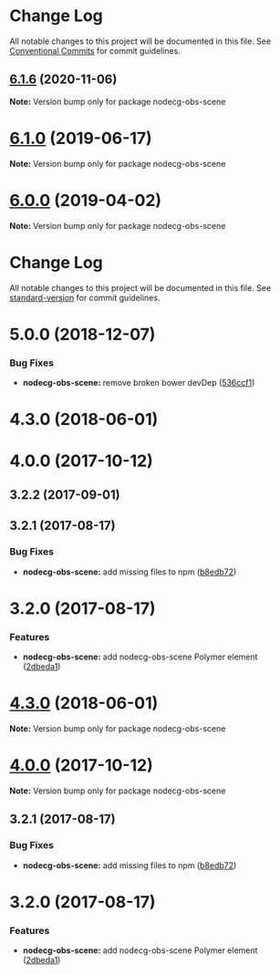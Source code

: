 # Change Log

All notable changes to this project will be documented in this file.
See [Conventional Commits](https://conventionalcommits.org) for commit guidelines.

## [6.1.6](https://github.com/nodecg/nodecg-obs/compare/v6.1.5...v6.1.6) (2020-11-06)

**Note:** Version bump only for package nodecg-obs-scene





# [6.1.0](https://github.com/nodecg/nodecg-obs/compare/v6.0.0...v6.1.0) (2019-06-17)

**Note:** Version bump only for package nodecg-obs-scene





# [6.0.0](https://github.com/nodecg/nodecg-obs/compare/v5.0.6...v6.0.0) (2019-04-02)

**Note:** Version bump only for package nodecg-obs-scene





# Change Log

All notable changes to this project will be documented in this file.
See [standard-version](https://github.com/conventional-changelog/standard-version) for commit guidelines.

<a name="5.0.0"></a>
# 5.0.0 (2018-12-07)


### Bug Fixes

* **nodecg-obs-scene:** remove broken bower devDep ([536ccf1](https://github.com/nodecg/nodecg-obs/commit/536ccf1))



<a name="4.3.0"></a>
# 4.3.0 (2018-06-01)



<a name="4.0.0"></a>
# 4.0.0 (2017-10-12)



<a name="3.2.2"></a>
## 3.2.2 (2017-09-01)



<a name="3.2.1"></a>
## 3.2.1 (2017-08-17)


### Bug Fixes

* **nodecg-obs-scene:** add missing files to npm ([b8edb72](https://github.com/nodecg/nodecg-obs/commit/b8edb72))



<a name="3.2.0"></a>
# 3.2.0 (2017-08-17)


### Features

* **nodecg-obs-scene:** add nodecg-obs-scene Polymer element ([2dbeda1](https://github.com/nodecg/nodecg-obs/commit/2dbeda1))




<a name="4.3.0"></a>
# [4.3.0](https://github.com/nodecg/nodecg-obs/compare/v4.2.0...v4.3.0) (2018-06-01)




**Note:** Version bump only for package nodecg-obs-scene

<a name="4.0.0"></a>
# [4.0.0](https://github.com/nodecg/nodecg-obs/compare/v3.2.2...v4.0.0) (2017-10-12)




**Note:** Version bump only for package nodecg-obs-scene

<a name="3.2.1"></a>
## 3.2.1 (2017-08-17)


### Bug Fixes

* **nodecg-obs-scene:** add missing files to npm ([b8edb72](https://github.com/nodecg/nodecg-obs/commit/b8edb72))



<a name="3.2.0"></a>
# 3.2.0 (2017-08-17)


### Features

* **nodecg-obs-scene:** add nodecg-obs-scene Polymer element ([2dbeda1](https://github.com/nodecg/nodecg-obs/commit/2dbeda1))
